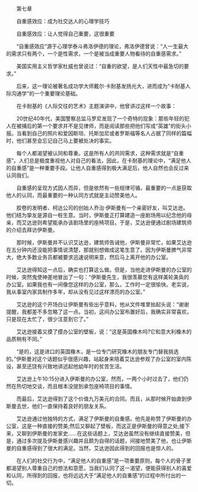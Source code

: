 　　第七章

　　自重感效应：成为社交达人的心理学技巧

　　自重感效应：让人觉得自己重要，这很重要

　　“自重感效应”源于心理学泰斗弗洛伊德的理论，弗洛伊德曾说：“人一生最大的需求只有两个，一个是性需求，一个是被当成重要人物看待的自重感需求。”

　　美国实用主义哲学家杜威也曾说过：“自重的欲望，是人们天性中最急切的要求。”

　　后来，这一理论被著名成功学大师戴尔·卡耐基发扬光大，进而成为“卡耐基人际沟通学”的一个重要理论基础。

　　在卡耐基的《人际交往的艺术》主题演讲中，他曾讲过这样一个故事：

　　20世纪40年代，美国警察总监马罗尼发现了一个奇特的现象：那些年轻的犯人在被捕后的第一个要求并不是见律师，而是阅读那些把他们写成“英雄”的街头小报。当看到自己的照片和爱因斯坦、托斯加尼或者罗斯福等名人占据了同样的篇幅时，他们甚至会忘记自己马上要被处决的事实。

　　每个人都渴望被认同和尊重。这是所有人的共同需求，这种需求就是“自重感”。人们总是极度重视他人对自己的看法，因此，在卡耐基的理论中，“满足他人的自重感”是一种重要手段。让他人自重感得到极大满足后，他人自然也会反过来认同我们。

　　自重感的呈现方式因人而异，但是依然有一些规律可循，最重要的一点是获取他人的认同，而最重要的一种认同方式就是主动赞美他人。

　　胶卷的发明者、柯达公司的创始人乔治·伊斯曼有一个亲密好友，叫艾达逊。他们结为挚友是源自一桩生意。当时，伊斯曼正打算建造一座剧场用以纪念他的母亲，而艾达逊则希望能承办该剧场里的座椅项目。于是，艾达逊便通过剧场建筑师的介绍去拜访伊斯曼。

　　那时候，伊斯曼并不认识艾达逊，建筑师告诫他，伊斯曼非常忙，如果艾达逊在五分钟内还没能把事情说清楚，那就别想做成这笔生意了。因为伊斯曼脾气非常大，绝大多数业务员都被要求迅速说明来意，然后马上离开他的办公室。

　　艾达逊得知这一点后，确实也打算这么做。但是，当他走进伊斯曼的办公室的时候，突然鬼使神差地冒出了一句：“伊斯曼先生，我很羡慕您有这样美轮美奂的办公室。如果我也有一间像您这样的办公室，那么，工作时一定很愉快。老实说，我从事室内家具制作多年，却从没有见过这样漂亮的办公室。”

　　艾达逊的这个开场白让伊斯曼有些出乎意料，他从文件堆里抬起头说：“谢谢提醒，我都差不多忽略了这一点。当初，这间办公室布置好后，我确实非常喜欢，只是现在太忙了，很少注意到它了。”

　　艾达逊接着又摸了摸办公室的壁板，说：“这是英国橡木吗?它和意大利橡木的品质稍有不同。”

　　“是的，这是进口的英国橡木，是一位专门研究橡木的朋友专门替我挑选的。”伊斯曼对这个话题似乎很感兴趣，站起身来陪着艾达逊参观了办公室的室内陈设，甚至还饶有兴致地讲述起他幼年时的贫苦生活。

　　艾达逊上午10:15分进入伊斯曼的办公室，然而，一两个小时过去了，他们仍然在热切地交谈，而且根本没提到承包座椅项目的事情。

　　而最后，艾达逊得到了这个价值九万美元的合同。而且，从那时候开始直到伊斯曼去世，他们一直保持着良好的朋友关系。

　　艾达逊通过他独特的方式，满足了伊斯曼的自重感。他先是称赞了伊斯曼的办公室，这是一种直接的赞美;然后又聊起了壁板，而这正是伊斯曼的得意之处;接下来，又聊到伊斯曼的发家史……在这些话题上，艾达逊虽然没有继续直接赞美，但是，通过多次提及伊斯曼感兴趣并且颇为自得的话题，间接地赞美了他，也让伊斯曼的自重感得到了很大的满足。当然，艾达逊因此得到的回报也是惊人的。

　　在人们的社交行为中，“满足他人的自重感”是一项重要原则，每个人的骨子里都渴望别人尊重自己的想法和意愿，当我们认同了这一渴望，便能获得别人的喜爱和认同，所得到的回报，也将远远大于“满足他人的自重感”的过程中所付出的一切。